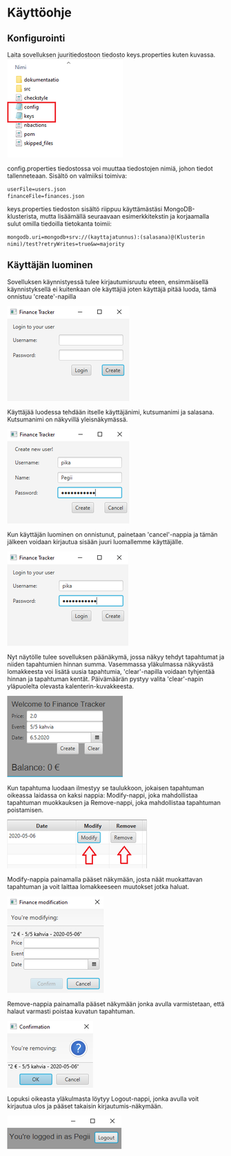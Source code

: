 
# Käyttöohje


## Konfigurointi

Laita sovelluksen juuritiedostoon tiedosto keys.properties kuten kuvassa.  
![Tiedosto](/FinanceTrackerApp/dokumentaatio/kuvat/kayttoohje-part1.png)  

config.properties tiedostossa voi muuttaa tiedostojen nimiä, johon tiedot tallenneteaan. Sisältö on valmiiksi toimiva: 

```
userFile=users.json   
financeFile=finances.json

```

keys.properties tiedoston sisältö riippuu käyttämästäsi MongoDB-klusterista, mutta lisäämällä seuraavaan esimerkkitekstin ja korjaamalla sulut omilla tiedoilla tietokanta toimii:
```
mongodb.uri=mongodb+srv://(kayttajatunnus):(salasana)@(Klusterin nimi)/test?retryWrites=true&w=majority
```

## Käyttäjän luominen
 
Sovelluksen käynnistyessä tulee kirjautumisruutu eteen, ensimmäisellä käynnistyksellä ei kuitenkaan ole käyttäjiä joten käyttäjä pitää luoda, tämä onnistuu 'create'-napilla  

![Tiedosto](/FinanceTrackerApp/dokumentaatio/kuvat/kayttoohje-part2.png) 

Käyttäjää luodessa tehdään itselle käyttäjänimi, kutsumanimi ja salasana. Kutsumanimi on näkyvillä yleisnäkymässä.  

![Tiedosto](/FinanceTrackerApp/dokumentaatio/kuvat/kayttoohje-part3.png) 

Kun käyttäjän luominen on onnistunut, painetaan 'cancel'-nappia ja tämän jälkeen voidaan kirjautua sisään juuri luomallemme käyttäjälle.  

![Tiedosto](/FinanceTrackerApp/dokumentaatio/kuvat/kayttoohje-part4.png) 

Nyt näytölle tulee sovelluksen päänäkymä, jossa näkyy tehdyt tapahtumat ja niiden tapahtumien hinnan summa. Vasemmassa yläkulmassa näkyvästä lomakkeesta voi lisätä uusia tapahtumia, 'clear'-napilla voidaan tyhjentää hinnan ja tapahtuman kentät. Päivämäärän pystyy valita 'clear'-napin yläpuolelta olevasta kalenterin-kuvakkeesta.  

![Tiedosto](/FinanceTrackerApp/dokumentaatio/kuvat/kayttoohje-part5.png) 

Kun tapahtuma luodaan ilmestyy se taulukkoon, jokaisen tapahtuman oikeassa laidassa on kaksi nappia: Modify-nappi, joka mahdollistaa tapahtuman muokkauksen ja Remove-nappi, joka mahdollistaa tapahtuman poistamisen.

![Tiedosto](/FinanceTrackerApp/dokumentaatio/kuvat/kayttoohje-part6.png)  

Modify-nappia painamalla pääset näkymään, josta näät muokattavan tapahtuman ja voit laittaa lomakkeeseen muutokset jotka haluat.

![Tiedosto](/FinanceTrackerApp/dokumentaatio/kuvat/kayttoohje-part7.png)

Remove-nappia painamalla pääset näkymään jonka avulla varmistetaan, että halaut varmasti poistaa kuvatun tapahtuman.  

![Tiedosto](/FinanceTrackerApp/dokumentaatio/kuvat/kayttoohje-part8.png)  

Lopuksi oikeasta yläkulmasta löytyy Logout-nappi, jonka avulla voit kirjautua ulos ja pääset takaisin kirjautumis-näkymään.  

![Tiedosto](/FinanceTrackerApp/dokumentaatio/kuvat/kayttoohje-part9.png)  


